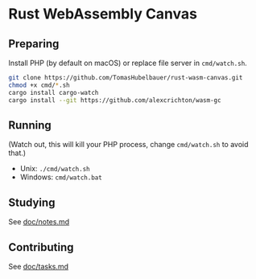 # Rust WebAssembly Canvas

## Preparing

Install PHP (by default on macOS) or replace file server in `cmd/watch.sh`.

```sh
git clone https://github.com/TomasHubelbauer/rust-wasm-canvas.git
chmod +x cmd/*.sh
cargo install cargo-watch
cargo install --git https://github.com/alexcrichton/wasm-gc
```

## Running

(Watch out, this will kill your PHP process, change `cmd/watch.sh` to avoid that.)

- Unix: `./cmd/watch.sh`
- Windows: `cmd/watch.bat`

## Studying

See [doc/notes.md](doc/notes.md)

## Contributing

See [doc/tasks.md](doc/tasks.md)

